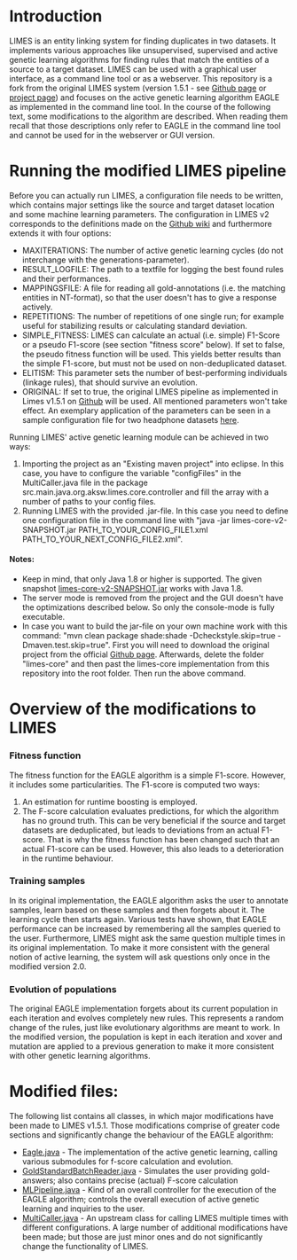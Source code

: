 # Introduction

LIMES is an entity linking system for finding duplicates in two datasets. It implements various approaches like unsupervised, supervised and active genetic learning algorithms
for finding rules that match the entities of a source to a target dataset. LIMES can be used with a graphical user interface, as a command line tool or as a webserver. This repository
is a fork from the original LIMES system (version 1.5.1 - see [Github page](https://github.com/dice-group/LIMES) or [project page](http://aksw.org/Projects/LIMES.html)) and focuses
on the active genetic learning algorithm EAGLE as implemented in the command line tool. In the course of the following text, some modifications to the algorithm are described.
When reading them recall that those descriptions only refer to EAGLE in the command line tool and cannot be used for in the webserver or GUI version. 

# Running the modified LIMES pipeline


Before you can actually run LIMES, a configuration file needs to be written, which contains major settings like the source and target dataset location and some
machine learning parameters. The configuration in LIMES v2 corresponds to the definitions made on the
[Github wiki](http://dice-group.github.io/LIMES/user_manual/configuration_file/) and furthermore extends it with four options:
- MAXITERATIONS: The number of active genetic learning cycles (do not interchange with the generations-parameter). 
- RESULT_LOGFILE: The path to a textfile for logging the best found rules and their performances.
- MAPPINGSFILE: A file for reading all gold-annotations (i.e. the matching entities in NT-format), so that the user doesn't has to give a response actively. 
- REPETITIONS: The number of repetitions of one single run; for example useful for stabilizing results or calculating standard deviation.
- SIMPLE_FITNESS: LIMES can calculate an actual (i.e. simple) F1-Score or a pseudo F1-score (see section "fitness score" below). If set to false, the pseudo fitness
function will be used. This yields better results than the simple F1-score, but must not be used on non-deduplicated dataset. 
- ELITISM: This parameter sets the number of best-performing individuals (linkage rules), that should survive an evolution.
- ORIGINAL: If set to true, the original LIMES pipeline as implemented in Limes v1.5.1 on [Github](https://github.com/dice-group/LIMES) will be used. All mentioned 
parameters won't take effect. 
An exemplary application of the parameters can be seen in a sample configuration file for two headphone datasets [here](src/main/resources/datasets/headphones/headphones-allprops.xml).


Running LIMES' active genetic learning module can be achieved in two ways:
1. Importing the project as an "Existing maven project" into eclipse.
In this case, you have to configure the variable "configFiles" in the MultiCaller.java file in the package src.main.java.org.aksw.limes.core.controller and fill the array
with a number of paths to your config files.
2. Running LIMES with the provided .jar-file. 
In this case you need to define one configuration file in the command line with "java -jar limes-core-v2-SNAPSHOT.jar PATH\_TO\_YOUR\_CONFIG\_FILE1.xml PATH\_TO\_YOUR\_NEXT_CONFIG\_FILE2.xml".

#### Notes:
- Keep in mind, that only Java 1.8 or higher is supported. The given snapshot [limes-core-v2-SNAPSHOT.jar](limes-core-v2-SNAPSHOT.jar) works with Java 1.8.
- The server mode is removed from the project and the GUI doesn't have the optimizations described below. So only the console-mode is fully executable. 
- In case you want to build the jar-file on your own machine work with this command: "mvn clean package shade:shade -Dcheckstyle.skip=true -Dmaven.test.skip=true". First you will need to download the original project from the official [Github page](https://github.com/dice-group/LIMES). Afterwards, delete the folder "limes-core" and then past the limes-core
implementation from this repository into the root folder. Then run the above command.

# Overview of the modifications to LIMES
### Fitness function
The fitness function for the EAGLE algorithm is a simple F1-score. However, it includes some particularities. The F1-score is computed two ways:
1. An estimation for runtime boosting is employed.
2. The F-score calculation evaluates predictions, for which the algorithm has no ground truth. This can be very beneficial if the source and target datasets are deduplicated, but
leads to deviations from an actual F1-score. That is why the fitness function has been changed such that an actual F1-score can be used. However, this also leads to a deterioration in
the runtime behaviour.

### Training samples
In its original implementation, the EAGLE algorithm asks the user to annotate samples, learn based on these samples and then forgets about it. The learning cycle then starts again. Various tests
have shown, that EAGLE performance can be increased by remembering all the samples queried to the user. Furthermore, LIMES might ask the same question multiple times in its
original implementation. To make it more consistent with the general notion of active learning, the system will ask questions only once in the modified version 2.0.   

### Evolution of populations
The original EAGLE implementation forgets about its current population in each iteration and evolves completely new rules. This represents a random change of the rules, just like
evolutionary algorithms are meant to work. In the modified version, the population is kept in each iteration and xover and mutation are applied to a previous generation to make 
it more consistent with other genetic learning algorithms.

# Modified files:
The following list contains all classes, in which major modifications have been made to LIMES v1.5.1. Those modifications comprise of greater code sections and significantly change the behaviour of the EAGLE algorithm:
- [Eagle.java](src/main/java/org/aksw/limes/core/ml/algorithm/Eagle.java) - The implementation of the active genetic learning, calling various submodules for f-score calculation and evolution.
- [GoldStandardBatchReader.java](src/main/java/org/aksw/limes/core/controller/GoldStandardBatchReader.java) - Simulates the user providing gold-answers; also contains precise (actual) F-score calculation
- [MLPipeline.java](src/main/java/org/aksw/limes/core/ml/algorithm/Eagle.java) - Kind of an overall controller for the execution of the EAGLE algorithm; controls the overall execution of active genetic learning and inquiries to the user.  
- [MultiCaller.java](src/main/java/org/aksw/limes/core/controller/MultiCaller.java) - An upstream class for calling LIMES multiple times with different configurations.
A large number of additional modifications have been made; but those are just minor ones and do not significantly change the functionality of LIMES.
